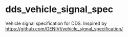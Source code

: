 # dds_vehicle_signal_spec
Vehicle signal specification for DDS.  Inspired by https://github.com/GENIVI/vehicle_signal_specification/
